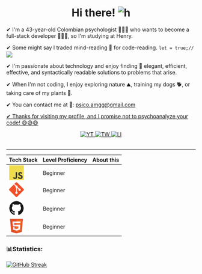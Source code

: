 <body>
<div class="container">
<h1 align="center">Hi there! <img src="https://media2.giphy.com/media/66rL8PmB42HOn3tgZe/200w.webp" title="hand" alt="h" />
 </h1>
	<p>✔ I'm a 43-year-old Colombian psychologist 👨🏻‍💼 who wants to become a full-stack developer 🧑🏻‍💻, so I'm studying at Henry.</p>
	<p>✔ Some might say I traded mind-reading 🧠 for code-reading. <code>let = true;//<img align ='center' src='https://media2.giphy.com/media/UQDSBzfyiBKvgFcSTw/giphy.gif?cid=ecf05e47p3cd513axbek3f56ti3jzizq8hincw20jauyyfyw&rid=giphy.gif' width = '32px'></h2></code></p>
	<p>✔ I'm passionate about technology and enjoy finding 🔎 elegant, efficient, effective, and syntactically readable solutions to problems that arise.</p>
	<p>✔ When I'm not coding, I enjoy exploring nature ⛰️, training my dogs 🐕, or taking care of my plants 🌿.</p>
	<p>✔ You can contact me at 📩: <a href="mailto:psico.amgg@gmail.com">psico.amgg@gmail.com </p>
	<p>✔ Thanks for visiting my profile, and I promise not to psychoanalyze your code! 😅😅😅 </p>
<div class="badge" align="center"> 
	<a href="https://www.youtube.com/channel/UCD4LXKC9GPqTArTRkNmxusg" target="_blank">
	<img src="https://img.shields.io/badge/-YouTube-red" title="YouTube" alt="YT" />
	</a>
	<a href="https://twitter.com/psicoamgg" target="_blank"> <img src="https://img.shields.io/twitter/url?style=social&url=https%3A%2F%2Ftwitter.com%2Fpsicoamgg" title="Twitter" alt="TW"/>
	</a>
	<a href="https://www.linkedin.com/in/alberto-mario-guerrero-gonzalez-23285011/" target="_blank"> <img src="https://img.shields.io/badge/-LinkedIn-blue" title="LinkedIn" alt="LI"/>
	</a>
	</div>
<div align="rigth">
<br>
	<hr>

|Tech Stack | Level Proficiency|About this        |
|:----------|:-----------------|:-----------------|
|<img src="https://github.com/devicons/devicon/blob/master/icons/javascript/javascript-original.svg" title="JavaScript" alt="JS" width="40" height="40" align="center">|Beginner| |
|<img src="https://github.com/devicons/devicon/blob/master/icons/git/git-original.svg" title="Git" alt="git" width="40" height="40"/>|Beginner| |
|<img src="https://github.com/devicons/devicon/blob/master/icons/github/github-original.svg" title="GitHub" alt="GH" width="40" height="40"/>|Beginner||
|<img src="https://github.com/devicons/devicon/blob/master/icons/html5/html5-original.svg" title="HTML5" alt="HTML" width="40" height="40"/>|Beginner||
	     
 
	
<h3> 📊Statistics:</h3>	

	
[![GitHub Streak](https://streak-stats.demolab.com?user=devpsicoamgg&theme=one-dark-pro&date_format=j%20M%5B%20Y%5D&card_width=492&sideNums=EB5454&ring=34EB4F)](https://git.io/streak-stats)
	
</div>		
	
	
	
</body>
	


